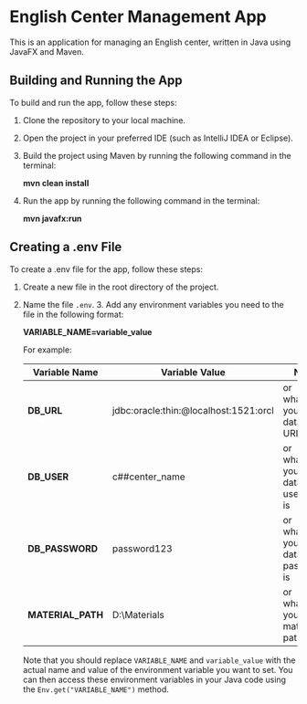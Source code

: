 # English Center Management App

This is an application for managing an English center, written in Java using JavaFX and Maven.

## Building and Running the App

To build and run the app, follow these steps:

1. Clone the repository to your local machine.
2. Open the project in your preferred IDE (such as IntelliJ IDEA or Eclipse).
3. Build the project using Maven by running the following command in the terminal:

    **mvn clean install**

4. Run the app by running the following command in the terminal:

    **mvn javafx:run**

## Creating a .env File

To create a .env file for the app, follow these steps:

1. Create a new file in the root directory of the project.
2. Name the file `.env`. 3. Add any environment variables you need to the file in the following format:

    **VARIABLE_NAME=variable_value**

    For example:

    | Variable Name     | Variable Value                        | Note                                  |
    | ----------------- | ------------------------------------- | ------------------------------------- |
    | **DB_URL**        | jdbc:oracle:thin:@localhost:1521:orcl | or whatever your database URL is      |
    | **DB_USER**       | c##center_name                        | or whatever your database username is |
    | **DB_PASSWORD**   | password123                           | or whatever your database password is |
    | **MATERIAL_PATH** | D:\\Materials                         | or whatever your material path is     |

    Note that you should replace `VARIABLE_NAME` and `variable_value` with the actual name and value of the
    environment variable you want to set.
    You can then access these environment variables in your Java code using the `Env.get("VARIABLE_NAME")` method.
